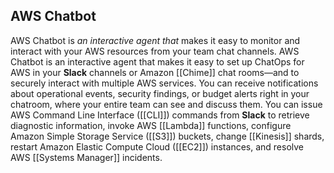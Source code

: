 ## AWS Chatbot

AWS Chatbot is _an interactive agent that_ makes it easy to monitor and interact with your AWS resources from your team chat channels.
AWS Chatbot is an interactive agent that makes it easy to set up ChatOps for AWS in your **Slack** channels or Amazon [[Chime]] chat rooms—and to securely interact with multiple AWS services. You can receive notifications about operational events, security findings, or budget alerts right in your chatroom, where your entire team can see and discuss them. You can issue AWS Command Line Interface ([[CLI]]) commands from **Slack** to retrieve diagnostic information, invoke AWS [[Lambda]] functions, configure Amazon Simple Storage Service ([[S3]]) buckets, change [[Kinesis]] shards, restart Amazon Elastic Compute Cloud ([[EC2]]) instances, and resolve AWS [[Systems Manager]] incidents.